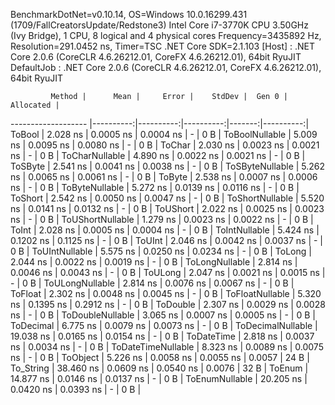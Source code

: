 
BenchmarkDotNet=v0.10.14, OS=Windows 10.0.16299.431 (1709/FallCreatorsUpdate/Redstone3)
Intel Core i7-3770K CPU 3.50GHz (Ivy Bridge), 1 CPU, 8 logical and 4 physical cores
Frequency=3435892 Hz, Resolution=291.0452 ns, Timer=TSC
.NET Core SDK=2.1.103
  [Host]     : .NET Core 2.0.6 (CoreCLR 4.6.26212.01, CoreFX 4.6.26212.01), 64bit RyuJIT
  DefaultJob : .NET Core 2.0.6 (CoreCLR 4.6.26212.01, CoreFX 4.6.26212.01), 64bit RyuJIT


             Method |      Mean |     Error |    StdDev |  Gen 0 | Allocated |
------------------- |----------:|----------:|----------:|-------:|----------:|
             ToBool |  2.028 ns | 0.0005 ns | 0.0004 ns |      - |       0 B |
     ToBoolNullable |  5.009 ns | 0.0095 ns | 0.0080 ns |      - |       0 B |
             ToChar |  2.030 ns | 0.0023 ns | 0.0021 ns |      - |       0 B |
     ToCharNullable |  4.890 ns | 0.0022 ns | 0.0021 ns |      - |       0 B |
            ToSByte |  2.541 ns | 0.0041 ns | 0.0038 ns |      - |       0 B |
    ToSByteNullable |  5.262 ns | 0.0065 ns | 0.0061 ns |      - |       0 B |
             ToByte |  2.538 ns | 0.0007 ns | 0.0006 ns |      - |       0 B |
     ToByteNullable |  5.272 ns | 0.0139 ns | 0.0116 ns |      - |       0 B |
            ToShort |  2.542 ns | 0.0050 ns | 0.0047 ns |      - |       0 B |
    ToShortNullable |  5.520 ns | 0.0141 ns | 0.0132 ns |      - |       0 B |
           ToUShort |  2.022 ns | 0.0025 ns | 0.0023 ns |      - |       0 B |
   ToUShortNullable |  1.279 ns | 0.0023 ns | 0.0022 ns |      - |       0 B |
              ToInt |  2.028 ns | 0.0005 ns | 0.0004 ns |      - |       0 B |
      ToIntNullable |  5.424 ns | 0.1202 ns | 0.1125 ns |      - |       0 B |
             ToUInt |  2.046 ns | 0.0042 ns | 0.0037 ns |      - |       0 B |
     ToUIntNullable |  5.575 ns | 0.0250 ns | 0.0234 ns |      - |       0 B |
             ToLong |  2.044 ns | 0.0022 ns | 0.0019 ns |      - |       0 B |
     ToLongNullable |  2.814 ns | 0.0046 ns | 0.0043 ns |      - |       0 B |
            ToULong |  2.047 ns | 0.0021 ns | 0.0015 ns |      - |       0 B |
    ToULongNullable |  2.814 ns | 0.0076 ns | 0.0067 ns |      - |       0 B |
            ToFloat |  2.302 ns | 0.0048 ns | 0.0045 ns |      - |       0 B |
    ToFloatNullable |  5.320 ns | 0.1395 ns | 0.2912 ns |      - |       0 B |
           ToDouble |  2.307 ns | 0.0029 ns | 0.0028 ns |      - |       0 B |
   ToDoubleNullable |  3.065 ns | 0.0007 ns | 0.0005 ns |      - |       0 B |
          ToDecimal |  6.775 ns | 0.0079 ns | 0.0073 ns |      - |       0 B |
  ToDecimalNullable | 19.038 ns | 0.0165 ns | 0.0154 ns |      - |       0 B |
         ToDateTime |  2.818 ns | 0.0037 ns | 0.0034 ns |      - |       0 B |
 ToDateTimeNullable |  8.323 ns | 0.0089 ns | 0.0075 ns |      - |       0 B |
           ToObject |  5.226 ns | 0.0058 ns | 0.0055 ns | 0.0057 |      24 B |
          To_String | 38.460 ns | 0.0609 ns | 0.0540 ns | 0.0076 |      32 B |
             ToEnum | 14.877 ns | 0.0146 ns | 0.0137 ns |      - |       0 B |
     ToEnumNullable | 20.205 ns | 0.0420 ns | 0.0393 ns |      - |       0 B |
